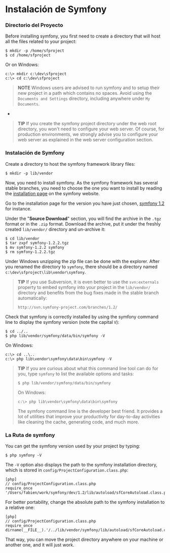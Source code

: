 Instalación de Symfony
======================

### Directorio del Proyecto

Before installing symfony, you first need to create a directory that will host
all the files related to your project:

    $ mkdir -p /home/sfproject
    $ cd /home/sfproject

Or on Windows:

    c:\> mkdir c:\dev\sfproject
    c:\> cd c:\dev\sfproject

>**NOTE**
>Windows users are advised to run symfony and to setup their new
>project in a path which contains no spaces.
>Avoid using the `Documents and Settings` directory, including anywhere
>under `My Documents`.

-

>**TIP**
>If you create the symfony project directory under the web root
>directory, you won't need to configure your web server.  Of course, for
>production environments, we strongly advise you to configure your web
>server as explained in the web server configuration section.

### Instalación de Symfony

Create a directory to host the symfony framework library files:

    $ mkdir -p lib/vendor

Now, you need to install symfony. As the symfony framework has several stable
branches, you need to choose the one you want to install by reading the
[installation page](http://www.symfony-project.org/installation) on the
symfony website.

Go to the installation page for the version you have just chosen,
[symfony 1.2](http://www.symfony-project.org/installation/1_2) for instance.

Under the "**Source Download**" section, you will find the archive in the
`.tgz` format or in the `.zip` format. Download the archive, put it under
the freshly created `lib/vendor/` directory and un-archive it:

    $ cd lib/vendor
    $ tar zxpf symfony-1.2.2.tgz
    $ mv symfony-1.2.2 symfony
    $ rm symfony-1.2.2.tgz

Under Windows unzipping the zip file can be done with the explorer. After you
renamed the directory to `symfony`, there should be a directory named
`c:\dev\sfproject\lib\vendor\symfony`.

>**TIP**
>If you use Subversion, it is even better to use the `svn:externals`
>property to embed symfony into your project in the `lib/vendor/`
>directory and benefits from the bug fixes made in the stable branch
>automatically:
>
>     http://svn.symfony-project.com/branches/1.2/

Check that symfony is correctly installed by using the symfony command line to
display the symfony version (note the capital `V`):

    $ cd ../..
    $ php lib/vendor/symfony/data/bin/symfony -V

On Windows:

    c:\> cd ..\..
    c:\> php lib\vendor\symfony\data\bin\symfony -V

>**TIP**
>If you are curious about what this command line tool can do for you, type
>`symfony` to list the available options and tasks:
>
>     $ php lib/vendor/symfony/data/bin/symfony
>
>On Windows:
>
>     c:\> php lib\vendor\symfony\data\bin\symfony
>
>The symfony command line is the developer best friend. It provides a lot of
>utilities that improve your productivity for day-to-day activities like
>cleaning the cache, generating code, and much more.

### La Ruta de symfony

You can get the symfony version used by your project by typing:

    $ php symfony -V

The `-V` option also displays the path to the symfony installation directory,
which is stored in `config/ProjectConfiguration.class.php`:

    [php]
    // config/ProjectConfiguration.class.php
    require_once '/Users/fabien/work/symfony/dev/1.2/lib/autoload/sfCoreAutoload.class.php';

For better portability, change the absolute path to the symfony installation
to a relative one:

    [php]
    // config/ProjectConfiguration.class.php
    require_once dirname(__FILE__).'/../lib/vendor/symfony/lib/autoload/sfCoreAutoload.class.php';

That way, you can move the project directory anywhere on your machine or
another one, and it will just work.
